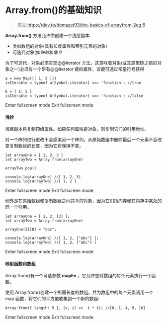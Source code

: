 # Array.from()的基础知识

> 原文:[https://dev.to/domazet93/the-basics-of-arrayfrom-2eg 6](https://dev.to/domazet93/the-basics-of-arrayfrom--2eg6)

**Array.from()** 方法允许你创建一个浅层副本:

*   类似数组的对象(具有长度属性和索引元素的对象)
*   可迭代对象(如*映射*和*集合*

为了可迭代，对象必须实现@@iterator 方法，这意味着对象(或其原型链之前的对象之一)必须有一个带有@@iterator 键的属性，该键可通过常量符号获得

```
a = new Map([[ 1, 5 ]])
isIterable = typeof a[Symbol.iterator] === 'function'; //true

b = { 1: 5 }
isIterable = typeof b[Symbol.iterator] === 'function'; //false 
```

Enter fullscreen mode Exit fullscreen mode

#### 浅抄

浅层副本将复制顶级属性。如果任何属性是对象，则复制它们的引用地址。

对一个阵列进行更改不会感染另一个阵列。从原始数组中删除最后一个元素不会改变复制数组的长度，因为它将保持不变。

```
let arrayOne = [ 1, 2, 3 ]
let arrayTwo = Array.from(arrayOne)

arrayTwo.pop()

console.log(arrayOne) //[ 1, 2, 3]
console.log(arrayTwo) //[ 1, 2 ] 
```

Enter fullscreen mode Exit fullscreen mode

例外是在原始数组和复制数组之间共享的对象，因为它们指向存储在内存中某处的同一个引用。

```
let arrayOne = [ 1, 2, [3] ];
let arrayTwo = Array.from(arrayOne)

arrayOne[2][0] = "abc";

console.log(arrayOne) //[ 1, 2, ["abc"] ];
console.log(arrayTwo) //[ 1, 2, ["abc"] ] 
```

Enter fullscreen mode Exit fullscreen mode

#### 映射函数和数组

Array.from()有一个可选参数 **mapFn** ，它允许您对数组的每个元素执行一个函数。

使用 Array.from()创建一个所需长度的数组，并为数组中的每个元素调用一个 map 函数，将它们的平方值收集到一个新的数组:

```
Array.from({ length: 5 }, (v, i) =>  i * i); //[0, 1, 4, 9, 16] 
```

Enter fullscreen mode Exit fullscreen mode